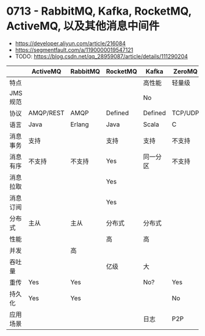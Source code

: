 
# 0713 - RabbitMQ, Kafka, RocketMQ, ActiveMQ, 以及其他消息中间件
- https://developer.aliyun.com/article/216084
- https://segmentfault.com/a/1190000019547121
- TODO: https://blog.csdn.net/qq_28959087/article/details/111290204

|          | ActiveMQ  | RabbitMQ | RocketMQ | Kafka    | ZeroMQ  |
|----------|-----------|----------|----------|----------|---------|
| 特点     |           |          |          | 高性能   | 轻量级  |
| JMS规范  |           |          |          | No       |         |
| 协议     | AMQP/REST | AMQP     | Defined  | Defined  | TCP/UDP |
| 语言     | Java      | Erlang   | Java     | Scala    | C       |
| 消息事务 | 支持      |          | 支持     | 支持     | 不支持  |
| 消息有序 | 不支持    | 不支持   | Yes      | 同一分区 | 不支持  |
| 消息拉取 |           |          | Yes      |          |         |
| 消息订阅 |           |          | Yes      |          |         |
| 分布式   | 主从      | 主从     | 分布式   | 分布式   |         |
| 性能     |           |          | 高       | 高       |         |
| 并发     |           | 高       |          |          |         |
| 吞吐量   |           |          | 亿级     | 大       |         |
| 重传     | Yes       | Yes      |          | No?      | Yes     |
| 持久化   | Yes       | Yes      |          |          | No      |
| 应用场景 |           |          |          | 日志     | P2P     |


